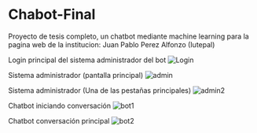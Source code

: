 # Chabot-Final
Proyecto de tesis completo, un chatbot mediante machine learning para la pagina web de la institucion: Juan Pablo Perez Alfonzo (Iutepal)

Login principal del sistema administrador del bot
![Login](https://github.com/user-attachments/assets/d85686f1-8101-4e80-8bb2-b8f71255761d)

Sistema administrador (pantalla principal)
![admin](https://github.com/user-attachments/assets/c8c8a7e5-edd8-4a70-8546-4ab090a8c4fc)

Sistema administrador (Una de las pestañas principales)
![admin2](https://github.com/user-attachments/assets/c54bfe6d-ae10-425b-9cab-79a206db7374)

Chatbot iniciando conversación
![bot1](https://github.com/user-attachments/assets/e384b4a4-36c3-49bd-aa6c-91d899d4e289)

Chatbot conversación principal
![bot2](https://github.com/user-attachments/assets/c38d75c4-d9ed-4ac9-b6da-d746177babf3)
